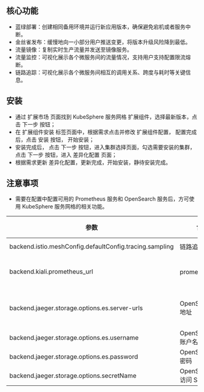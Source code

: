 ## 核心功能

- 蓝绿部署：创建相同备用环境并运行新应用版本，确保避免宕机或者服务中断。
- 金丝雀发布：缓慢地向一小部分用户推送变更，将版本升级风险降到最低。
- 流量镜像：复制实时生产流量并发送至镜像服务。
- 流量监控：可视化展示各个微服务间的流量情况，支持用户支持配置限流熔断。
- 链路追踪：可视化展示各个微服务间相互的调用关系、跨度与耗时等关键信息。

## 安装

- 通过 扩展市场 页面找到 KubeSphere 服务网格 扩展组件，选择最新版本，点击 下一步 按钮；
- 在 扩展组件安装 标签页面中，根据需求点击并修改 扩展组件配置， 配置完成后，点击 安装 按钮， 开始安装；
- 安装完成后， 点击 下一步 按钮，进入集群选择页面，勾选需要安装的集群，点击 下一步 按钮，进入 差异化配置 页面；
- 根据需求更新 差异化配置，更新完成，开始安装，静待安装完成。

## 注意事项

- 需要在配置中配置可用的 Prometheus 服务和 OpenSearch 服务后，方可使用 KubeSphere 服务网格的相关功能。


| 参数                                             | 含义                 | 默认值                                                               | 取值 |
| ------------------------------------------------ | -------------------- | -------------------------------------------------------------------- | -------- |
| backend.istio.meshConfig.defaultConfig.tracing.sampling | 链路追踪采样率       | 1.0                                                                  | 1-100    |
| backend.kiali.prometheus_url                     | promethus 地址       | http://prometheus-k8s.kubesphere-monitoring-system.svc:9090     |          |
| backend.jaeger.storage.options.es.server-urls           | OpenSearch/ES 地址   | https://opensearch-cluster-data.kubesphere-logging-system.svc:9200 |          |
| backend.jaeger.storage.options.es.username              | OpenSearch/ES 账户名 | admin                                                                |          |
| backend.jaeger.storage.options.es.password              | OpenSearch/ES 密码   | admin                                                                |          |
| backend.jaeger.storage.options.secretName         |         OpenSearch/ES 访问 Secret 名             |                                                                      |          |
